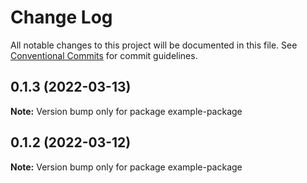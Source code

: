 # Change Log

All notable changes to this project will be documented in this file.
See [Conventional Commits](https://conventionalcommits.org) for commit guidelines.

## 0.1.3 (2022-03-13)

**Note:** Version bump only for package example-package





## 0.1.2 (2022-03-12)

**Note:** Version bump only for package example-package
